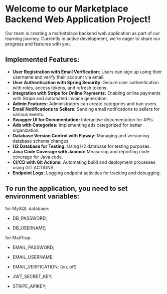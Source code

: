 # Welcome to our Marketplace Backend Web Application Project!
Our team is creating a marketplace backend web application as part of our learning journey. Currently in active development, we're eager to share our progress and features with you.


## Implemented Features:

- **User Registration with Email Verification:** Users can sign up using their username and verify their account via email.
- **User Authentication with Spring Security:** Secure user authentication with roles, access tokens, and refresh tokens.
- **Integration with Stripe for Online Payments:** Enabling online payments with Stripe and automated invoice generation.
- **Admin Features:** Administrators can create categories and ban users.
- **Email Notifications to Sellers:** Sending email notifications to sellers for various events.
- **Swagger UI for Documentation:** Interactive documentation for APIs.
- **Ads with Categories:** Implementing ads categorized for better organization.
- **Database Version Control with Flyway:** Managing and versioning database schema changes.
- **H2 Database for Testing:** Using H2 database for testing purposes.
- **Java Code Coverage with Jacoco:** Measuring and reporting code coverage for Java code.
- **CI/CD with Git Actions:** Automating build and deployment processes using GIT ACTIONS.
- **Endpoint Logs:** Logging endpoint activities for tracking and debugging.

## To run the application, you need to set environment variables:
for MySQL database:

- DB_PASSWORD;

- DB_USERNAME;

for MailTrap:

- EMAIL_PASSWORD;

- EMAIL_USERNAME;


- EMAIL_VERIFICATION; (on, off)

- JWT_SECRET_KEY;

- STRIPE_APIKEY;
